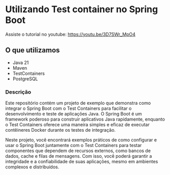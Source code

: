 # Utilizando Test container no Spring Boot

Assiste o tutorial no youtube: https://youtu.be/3D7SWr_MpO4

## O que utilizamos

- Java 21
- Maven
- TestContainers
- PostgreSQL


### Descrição

Este repositório contém um projeto de exemplo que demonstra como integrar o Spring Boot com o Test Containers para facilitar o desenvolvimento e teste de aplicações Java. O Spring Boot é um framework poderoso para construir aplicativos Java rapidamente, enquanto o Test Containers oferece uma maneira simples e eficaz de executar contêineres Docker durante os testes de integração.

Neste projeto, você encontrará exemplos práticos de como configurar e usar o Spring Boot juntamente com o Test Containers para testar componentes que dependem de recursos externos, como bancos de dados, cache e filas de mensagens. Com isso, você poderá garantir a integridade e a confiabilidade de suas aplicações, mesmo em ambientes complexos e distribuídos.

